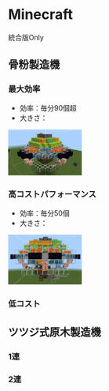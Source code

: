 # Minecraft
統合版Only
## 骨粉製造機
### 最大効率
- 効率：毎分90個超
- 大きさ：

<img src="https://github.com/Yumehimeji/Minecraft/blob/main/koppunhp.png" width=150>

### 高コストパフォーマンス
- 効率：毎分50個
- 大きさ：

<img src="https://github.com/Yumehimeji/Minecraft/blob/main/koppuncp.png" width=150>

### 低コスト

## ツツジ式原木製造機
### 1連
### 2連
